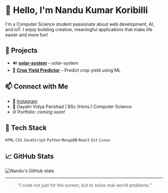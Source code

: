 # 👋 Hello, I'm Nandu Kumar Koribilli

I'm a Computer Science student passionate about web development, AI, and IoT. I enjoy building creative, meaningful applications that make life easier and more fun!

## 🚀 Projects
- 🔊 **[solar-system](https://github.com/Nandukumar-koribilli/solar-system)** – solar-system
- 🌱 **[Crop Yield Predictor](https://github.com/Nandukumar-koribilli/CropYieldPredictor/tree/main/CropYieldPredictor)** – Predict crop yield using ML

## 📫 Connect with Me
- 💼 [Instagram](https://www.instagram.com/nandukumar_official)
- 📍 Gayatri Vidya Parishad | BSc (Hons.) Computer Science
- 🌐 Portfolio: _coming soon!_

## 🧠 Tech Stack
`HTML` `CSS` `JavaScript` `Python` `MongoDB` `React` `Git` `Linux`

## 📈 GitHub Stats
![Nandu's GitHub stats](https://github-readme-stats.vercel.app/api?username=nandu9980&show_icons=true&theme=github_dark)

---

> “I code not just for the screen, but to solve real-world problems.”
